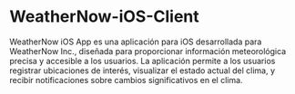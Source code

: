 # WeatherNow-iOS-Client
WeatherNow iOS App es una aplicación para iOS desarrollada para WeatherNow Inc., diseñada para proporcionar información meteorológica precisa y accesible a los usuarios. La aplicación permite a los usuarios registrar ubicaciones de interés, visualizar el estado actual del clima, y recibir notificaciones sobre cambios significativos en el clima.
